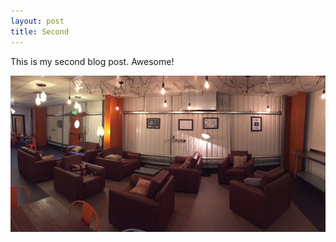 ```yaml
---
layout: post
title: Second
---
```



This is my second blog post. Awesome!

![](/uploads/versions/img_0172---x----640-318x---.jpg)
